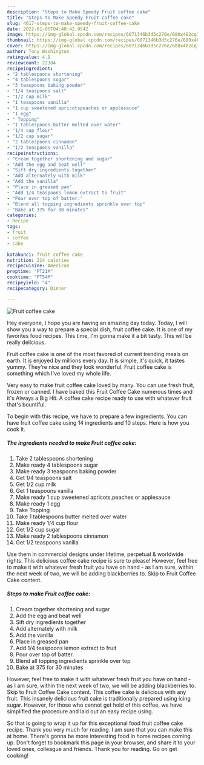 ```yaml
---
description: "Steps to Make Speedy Fruit coffee cake"
title: "Steps to Make Speedy Fruit coffee cake"
slug: 4617-steps-to-make-speedy-fruit-coffee-cake
date: 2022-01-05T04:40:42.954Z
image: https://img-global.cpcdn.com/recipes/6071346b3d5c276e/680x482cq70/fruit-coffee-cake-recipe-main-photo.jpg
thumbnail: https://img-global.cpcdn.com/recipes/6071346b3d5c276e/680x482cq70/fruit-coffee-cake-recipe-main-photo.jpg
cover: https://img-global.cpcdn.com/recipes/6071346b3d5c276e/680x482cq70/fruit-coffee-cake-recipe-main-photo.jpg
author: Tony Washington
ratingvalue: 4.9
reviewcount: 22384
recipeingredient:
- "2 tablespoons shortening"
- "4 tablespoons sugar"
- "3 teaspoons baking powder"
- "1/4 teaspoons salt"
- "1/2 cup milk"
- "1 teaspoons vanilla"
- "1 cup sweetened apricotspeaches or applesauce"
- "1 egg"
- " Topping"
- "1 tablespoons butter melted over water"
- "1/4 cup flour"
- "1/2 cup sugar"
- "2 tablespoons cinnamon"
- "1/2 teaspoons vanilla"
recipeinstructions:
- "Cream together shortening and sugar"
- "Add the egg and beat well"
- "Sift dry ingredients together"
- "Add alternately with milk"
- "Add the vanilla"
- "Place in greased pan"
- "Add 1/4 teaspoons lemon extract to fruit"
- "Pour over top of batter."
- "Blend all topping ingredients sprinkle over top"
- "Bake at 375 for 30 minutes"
categories:
- Recipe
tags:
- fruit
- coffee
- cake

katakunci: fruit coffee cake 
nutrition: 214 calories
recipecuisine: American
preptime: "PT21M"
cooktime: "PT54M"
recipeyield: "4"
recipecategory: Dinner

---
```



![Fruit coffee cake](https://img-global.cpcdn.com/recipes/6071346b3d5c276e/680x482cq70/fruit-coffee-cake-recipe-main-photo.jpg)

Hey everyone, I hope you are having an amazing day today. Today, I will show you a way to prepare a special dish, fruit coffee cake. It is one of my favorites food recipes. This time, I'm gonna make it a bit tasty. This will be really delicious.

Fruit coffee cake is one of the most favored of current trending meals on earth. It is enjoyed by millions every day. It is simple, it's quick, it tastes yummy. They're nice and they look wonderful. Fruit coffee cake is something which I've loved my whole life.

Very easy to make fruit coffee cake loved by many. You can use fresh fruit, frozen or canned. I have baked this Fruit Coffee Cake numerous times and it&#39;s Always a Big Hit. A coffee cake recipe ready to use with whatever fruit that&#39;s bountiful.


To begin with this recipe, we have to prepare a few ingredients. You can have fruit coffee cake using 14 ingredients and 10 steps. Here is how you cook it.

<!--inarticleads1-->

##### The ingredients needed to make Fruit coffee cake:

1. Take 2 tablespoons shortening
1. Make ready 4 tablespoons sugar
1. Make ready 3 teaspoons baking powder
1. Get 1/4 teaspoons salt
1. Get 1/2 cup milk
1. Get 1 teaspoons vanilla
1. Make ready 1 cup sweetened apricots,peaches or applesauce
1. Make ready 1 egg
1. Take  Topping
1. Take 1 tablespoons butter melted over water
1. Make ready 1/4 cup flour
1. Get 1/2 cup sugar
1. Make ready 2 tablespoons cinnamon
1. Get 1/2 teaspoons vanilla


Use them in commercial designs under lifetime, perpetual &amp; worldwide rights. This delicious coffee cake recipe is sure to please! However, feel free to make it with whatever fresh fruit you have on hand - as I am sure, within the next week of two, we will be adding blackberries to. Skip to Fruit Coffee Cake content. 

<!--inarticleads2-->

##### Steps to make Fruit coffee cake:

1. Cream together shortening and sugar
1. Add the egg and beat well
1. Sift dry ingredients together
1. Add alternately with milk
1. Add the vanilla
1. Place in greased pan
1. Add 1/4 teaspoons lemon extract to fruit
1. Pour over top of batter.
1. Blend all topping ingredients sprinkle over top
1. Bake at 375 for 30 minutes


However, feel free to make it with whatever fresh fruit you have on hand - as I am sure, within the next week of two, we will be adding blackberries to. Skip to Fruit Coffee Cake content. This coffee cake is delicious with any fruit. This insanely delicious fruit cake is traditionally prepared using icing sugar. However, for those who cannot get hold of this coffee, we have simplified the procedure and laid out an easy recipe using. 

So that is going to wrap it up for this exceptional food fruit coffee cake recipe. Thank you very much for reading. I am sure that you can make this at home. There's gonna be more interesting food in home recipes coming up. Don't forget to bookmark this page in your browser, and share it to your loved ones, colleague and friends. Thank you for reading. Go on get cooking!
